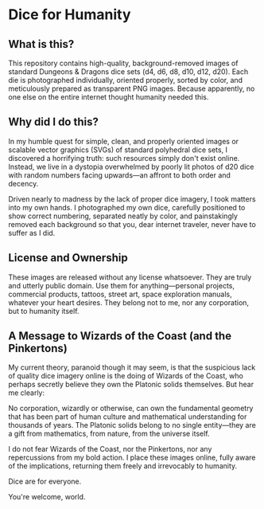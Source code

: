 # Dice for Humanity

## What is this?

This repository contains high-quality, background-removed images of standard Dungeons & Dragons dice sets (d4, d6, d8, d10, d12, d20). Each die is photographed individually, oriented properly, sorted by color, and meticulously prepared as transparent PNG images. Because apparently, no one else on the entire internet thought humanity needed this.

## Why did I do this?

In my humble quest for simple, clean, and properly oriented images or scalable vector graphics (SVGs) of standard polyhedral dice sets, I discovered a horrifying truth: such resources simply don't exist online. Instead, we live in a dystopia overwhelmed by poorly lit photos of d20 dice with random numbers facing upwards—an affront to both order and decency.

Driven nearly to madness by the lack of proper dice imagery, I took matters into my own hands. I photographed my own dice, carefully positioned to show correct numbering, separated neatly by color, and painstakingly removed each background so that you, dear internet traveler, never have to suffer as I did.

## License and Ownership

These images are released without any license whatsoever. They are truly and utterly public domain. Use them for anything—personal projects, commercial products, tattoos, street art, space exploration manuals, whatever your heart desires. They belong not to me, nor any corporation, but to humanity itself.

## A Message to Wizards of the Coast (and the Pinkertons)

My current theory, paranoid though it may seem, is that the suspicious lack of quality dice imagery online is the doing of Wizards of the Coast, who perhaps secretly believe they own the Platonic solids themselves. But hear me clearly:

No corporation, wizardly or otherwise, can own the fundamental geometry that has been part of human culture and mathematical understanding for thousands of years. The Platonic solids belong to no single entity—they are a gift from mathematics, from nature, from the universe itself.

I do not fear Wizards of the Coast, nor the Pinkertons, nor any repercussions from my bold action. I place these images online, fully aware of the implications, returning them freely and irrevocably to humanity.

Dice are for everyone.

You're welcome, world.

